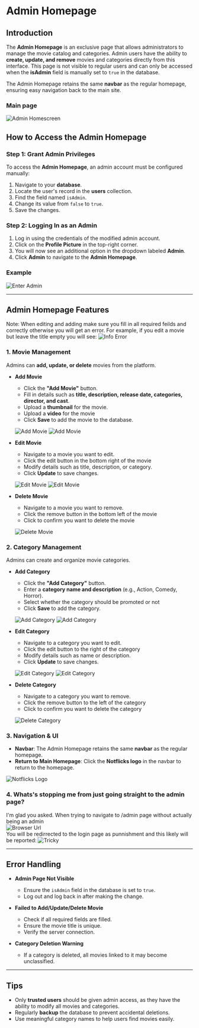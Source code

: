 # Admin Homepage

## Introduction

The **Admin Homepage** is an exclusive page that allows administrators to manage the movie catalog and categories. Admin users have the ability to **create, update, and remove** movies and categories directly from this interface. This page is not visible to regular users and can only be accessed when the **isAdmin** field is manually set to `true` in the database.

The Admin Homepage retains the same **navbar** as the regular homepage, ensuring easy navigation back to the main site.

### Main page
![Admin Homescreen](./Screenshots/web_admin_homescreen.png)

## How to Access the Admin Homepage

### Step 1: Grant Admin Privileges
To access the **Admin Homepage**, an admin account must be configured manually:
1. Navigate to your **database**.
2. Locate the user's record in the **users** collection.
3. Find the field named `isAdmin`.
4. Change its value from `false` to `true`.
5. Save the changes.

### Step 2: Logging In as an Admin
1. Log in using the credentials of the modified admin account.
2. Click on the **Profile Picture** in the top-right corner.
3. You will now see an additional option in the dropdown labeled **Admin**.
4. Click **Admin** to navigate to the **Admin Homepage**.

### Example
![Enter Admin](./Screenshots/web_enter_admin.png)

---

## Admin Homepage Features
Note: When editing and adding make sure you fill in all required feilds and correctly otherwise you will get an error. For example, if you edit a movie but leave the title empty you will see:
![Info Error](./Screenshots/web_info_error.png)

### 1. **Movie Management**
Admins can **add, update, or delete** movies from the platform.

- **Add Movie**  
  - Click the **"Add Movie"** button.
  - Fill in details such as **title, description, release date, categories, director, and cast**.
  - Upload a **thumbnail** for the movie.
  - Upload a **video** for the movie
  - Click **Save** to add the movie to the database.

  ![Add Movie](./Screenshots/web_add_movie1.png)
  ![Add Movie](./Screenshots/web_add_movie2.png)

- **Edit Movie**  
  - Navigate to a movie you want to edit.
  - Click the edit button in the bottom right of the movie
  - Modify details such as title, description, or category.
  - Click **Update** to save changes.

  ![Edit Movie](./Screenshots/web_edit_movie1.png)
  ![Edit Movie](./Screenshots/web_edit_movie2.png)

- **Delete Movie**  
  - Navigate to a movie you want to remove.
  - Click the remove button in the bottom left of the movie
  - Click to confirm you want to delete the movie

  ![Delete Movie](./Screenshots/web_delete_movie.png)

### 2. **Category Management**
Admins can create and organize movie categories.

- **Add Category**  
  - Click the **"Add Category"** button.
  - Enter a **category name and description** (e.g., Action, Comedy, Horror).
  - Select whether the category should be promoted or not
  - Click **Save** to add the category.

  ![Add Category](./Screenshots/web_add_category1.png)
  ![Add Category](./Screenshots/web_add_category2.png)

- **Edit Category**  
  - Navigate to a category you want to edit.
  - Click the edit button to the right of the category
  - Modify details such as name or description.
  - Click **Update** to save changes.

  ![Edit Category](./Screenshots/web_edit_category1.png)
  ![Edit Category](./Screenshots/web_edit_category2.png)

- **Delete Category**  
  - Navigate to a category you want to remove.
  - Click the remove button to the left of the category
  - Click to confirm you want to delete the category

  ![Delete Category](./Screenshots/web_delete_category.png)

### 3. **Navigation & UI**
- **Navbar**: The Admin Homepage retains the same **navbar** as the regular homepage.
- **Return to Main Homepage**: Click the **Notflicks logo** in the navbar to return to the homepage.

![Notflicks Logo](./Screenshots/web_kosherflix_logo.png)

### 4. **Whats's stopping me from just going straight to the admin page?**

I'm glad you asked. When trying to navigate to /admin page without actually being an admin
<br>
![Browser Url](./Screenshots/web_url.png)
<br>
You will be redirrected to the login page as punnishment and this likely will be reported:
![Tricky](./Screenshots/web_tricky_user.png)

---

## Error Handling
- **Admin Page Not Visible**  
  - Ensure the `isAdmin` field in the database is set to `true`.
  - Log out and log back in after making the change.
  
- **Failed to Add/Update/Delete Movie**  
  - Check if all required fields are filled.
  - Ensure the movie title is unique.
  - Verify the server connection.

- **Category Deletion Warning**  
  - If a category is deleted, all movies linked to it may become unclassified.

---

## Tips
- Only **trusted users** should be given admin access, as they have the ability to modify all movies and categories.
- Regularly **backup** the database to prevent accidental deletions.
- Use meaningful category names to help users find movies easily.

